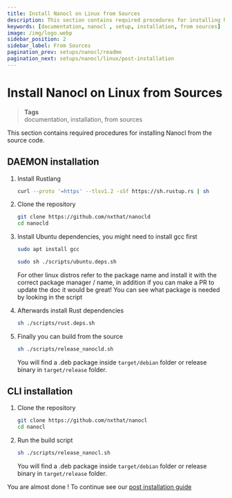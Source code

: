 ```yaml
---
title: Install Nanocl on Linux from Sources
description: This section contains required procedures for installing Nanocl from the source code.
keywords: [documentation, nanocl , setup, installation, from sources]
image: /img/logo.webp
sidebar_position: 2
sidebar_label: From Sources
pagination_prev: setups/nanocl/readme
pagination_next: setups/nanocl/linux/post-installation
---
```


# Install Nanocl on Linux from Sources

> **Tags** <br />
> documentation, installation, from sources

This section contains required procedures for installing Nanocl from the source code.

## DAEMON installation

1.  Install Rustlang

    ```sh
    curl --proto '=https' --tlsv1.2 -sSf https://sh.rustup.rs | sh
    ```

2.  Clone the repository

    ```sh
    git clone https://github.com/nxthat/nanocld 
    cd nanocld
    ```

3.  Install Ubuntu dependencies, you might need to install gcc first

    ```sh
    sudo apt install gcc
    ```

    ```sh
    sudo sh ./scripts/ubuntu.deps.sh
    ```

    For other linux distros refer to the package name and install it with the
    correct package manager / name, in addition if you can make a PR to update the doc it
    would be great! You can see what package is needed by looking in the script


4.  Afterwards install Rust dependencies
   
    ```sh
    sh ./scripts/rust.deps.sh
    ```

5.  Finally you can build from the source

    ```sh
    sh ./scripts/release_nanocld.sh
    ```

    You will find a .deb package inside `target/debian` folder or release binary in
    `target/release` folder.

## CLI installation

1.  Clone the repository 

    ```sh
    git clone https://github.com/nxthat/nanocl
    cd nanocl
    ```

2.  Run the build script

    ```sh
    sh ./scripts/release_nanocl.sh
    ```

    You will find a .deb package inside `target/debian` folder or release binary in
    `target/release` folder.

You are almost done !
To continue see our [post installation guide](/docs/setups/nanocl/linux/post-installation.md)
